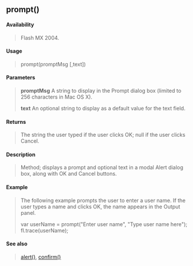 ## prompt()

#### Availability

> Flash MX 2004.

#### Usage

> prompt(promptMsg \[,text\])

#### Parameters

> **promptMsg** A string to display in the Prompt dialog box (limited to 256 characters in Mac OS X).
>
> **text** An optional string to display as a default value for the text field.

#### Returns

> The string the user typed if the user clicks OK; null if the user clicks Cancel.

#### Description

> Method; displays a prompt and optional text in a modal Alert dialog box, along with OK and Cancel buttons.

#### Example

> The following example prompts the user to enter a user name. If the user types a name and clicks OK, the name appears in the Output panel.
>
> var userName = prompt("Enter user name", "Type user name here"); fl.trace(userName);

#### See also

> [alert()](#_bookmark16), [confirm()](#_bookmark19)
